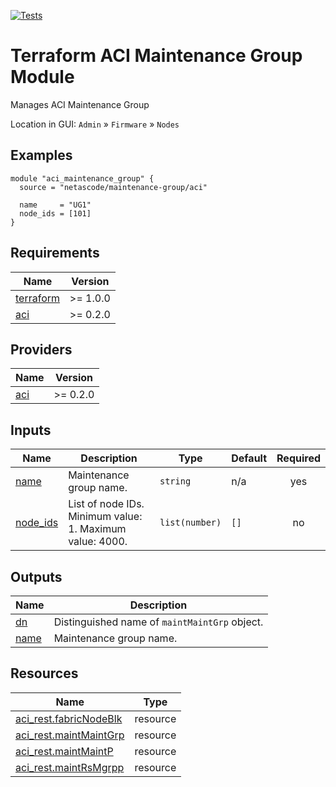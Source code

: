 <!-- BEGIN_TF_DOCS -->
[![Tests](https://github.com/netascode/terraform-aci-maintenance-group/actions/workflows/test.yml/badge.svg)](https://github.com/netascode/terraform-aci-maintenance-group/actions/workflows/test.yml)

# Terraform ACI Maintenance Group Module

Manages ACI Maintenance Group

Location in GUI:
`Admin` » `Firmware` » `Nodes`

## Examples

```hcl
module "aci_maintenance_group" {
  source = "netascode/maintenance-group/aci"

  name     = "UG1"
  node_ids = [101]
}

```

## Requirements

| Name | Version |
|------|---------|
| <a name="requirement_terraform"></a> [terraform](#requirement\_terraform) | >= 1.0.0 |
| <a name="requirement_aci"></a> [aci](#requirement\_aci) | >= 0.2.0 |

## Providers

| Name | Version |
|------|---------|
| <a name="provider_aci"></a> [aci](#provider\_aci) | >= 0.2.0 |

## Inputs

| Name | Description | Type | Default | Required |
|------|-------------|------|---------|:--------:|
| <a name="input_name"></a> [name](#input\_name) | Maintenance group name. | `string` | n/a | yes |
| <a name="input_node_ids"></a> [node\_ids](#input\_node\_ids) | List of node IDs. Minimum value: 1. Maximum value: 4000. | `list(number)` | `[]` | no |

## Outputs

| Name | Description |
|------|-------------|
| <a name="output_dn"></a> [dn](#output\_dn) | Distinguished name of `maintMaintGrp` object. |
| <a name="output_name"></a> [name](#output\_name) | Maintenance group name. |

## Resources

| Name | Type |
|------|------|
| [aci_rest.fabricNodeBlk](https://registry.terraform.io/providers/netascode/aci/latest/docs/resources/rest) | resource |
| [aci_rest.maintMaintGrp](https://registry.terraform.io/providers/netascode/aci/latest/docs/resources/rest) | resource |
| [aci_rest.maintMaintP](https://registry.terraform.io/providers/netascode/aci/latest/docs/resources/rest) | resource |
| [aci_rest.maintRsMgrpp](https://registry.terraform.io/providers/netascode/aci/latest/docs/resources/rest) | resource |
<!-- END_TF_DOCS -->